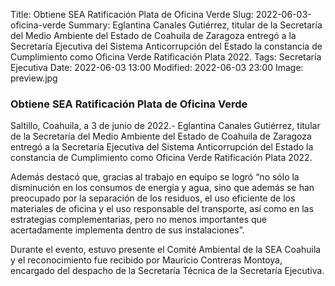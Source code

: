 Title: Obtiene SEA Ratificación Plata de Oficina Verde
Slug: 2022-06-03-oficina-verde
Summary: Eglantina Canales Gutiérrez, titular de la Secretaría del Medio Ambiente del Estado de Coahuila de Zaragoza entregó a la Secretaría Ejecutiva del Sistema Anticorrupción del Estado la constancia de Cumplimiento como Oficina Verde Ratificación Plata 2022.
Tags: Secretaría Ejecutiva
Date: 2022-06-03 13:00
Modified: 2022-06-03 23:00
Image: preview.jpg


### Obtiene SEA Ratificación Plata de Oficina Verde


Saltillo, Coahuila, a 3 de junio de 2022.- Eglantina Canales Gutiérrez, titular de la Secretaría del Medio Ambiente del Estado de Coahuila de Zaragoza entregó a la Secretaría Ejecutiva del Sistema Anticorrupción del Estado la constancia de Cumplimiento como Oficina Verde Ratificación Plata 2022.

 

Además destacó que, gracias al trabajo en equipo se logró “no sólo la disminución en los consumos de energía y agua, sino que además se han preocupado por la separación de los residuos, el uso eficiente de los materiales de oficina y el uso responsable del transporte, así como en las estrategias complementarias, pero no menos importantes que acertadamente implementa dentro de sus instalaciones”.

 

Durante el evento, estuvo presente el Comité Ambiental de la SEA Coahuila y el reconocimiento fue recibido por Mauricio Contreras Montoya, encargado del despacho de la Secretaría Técnica de la Secretaría Ejecutiva. 





